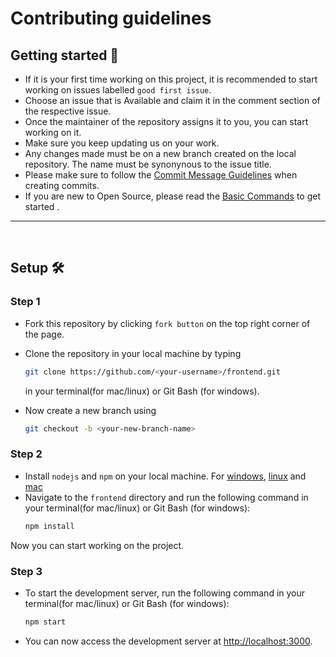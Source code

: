 # Contributing guidelines

## Getting started 🚀

- If it is your first time working on this project, it is recommended to start working on issues labelled `good first issue`.
- Choose an issue that is Available and claim it in the comment section of the respective issue.
- Once the maintainer of the repository assigns it to you, you can start working on it.
- Make sure you keep updating us on your work.
- Any changes made must be on a new branch created on the local repository. The name must be synonynous to the issue title.
- Please make sure to follow the [Commit Message Guidelines](/docs/COMMIT_MESSAGE_GUIDELINES.md) when creating commits.
- If you are new to Open Source, please read the [Basic Commands](https://github.com/firstcontributions/first-contributions) to get started .

---

</br>

## Setup 🛠️

### Step 1
- Fork this repository by clicking `fork button` on the top right corner of the page.
- Clone the repository in your local machine by typing
    ```bash
    git clone https://github.com/<your-username>/frontend.git
    ```
    in your terminal(for mac/linux) or Git Bash (for windows).

- Now create a new branch using
    ```bash
    git checkout -b <your-new-branch-name>
    ```

### Step 2

- Install `nodejs` and `npm` on your local machine. For [windows](https://www.geeksforgeeks.org/installation-of-node-js-on-windows/), [linux](https://www.digitalocean.com/community/tutorials/how-to-install-node-js-on-ubuntu-20-04) and [mac](https://nodesource.com/blog/installing-nodejs-tutorial-mac-os-x/)
- Navigate to the `frontend` directory and run the following command in your terminal(for mac/linux) or Git Bash (for windows):
    ```bash
    npm install
    ```

Now you can start working on the project.

### Step 3
- To start the development server, run the following command in your terminal(for mac/linux) or Git Bash (for windows):
    ```bash
    npm start
    ```
- You can now access the development server at [http://localhost:3000](http://localhost:3000).